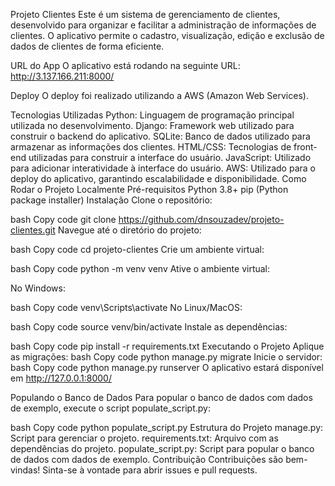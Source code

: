 Projeto Clientes
Este é um sistema de gerenciamento de clientes, desenvolvido para organizar e facilitar a administração de informações de clientes. O aplicativo permite o cadastro, visualização, edição e exclusão de dados de clientes de forma eficiente.

URL do App
O aplicativo está rodando na seguinte URL: http://3.137.166.211:8000/

Deploy
O deploy foi realizado utilizando a AWS (Amazon Web Services).

Tecnologias Utilizadas
Python: Linguagem de programação principal utilizada no desenvolvimento.
Django: Framework web utilizado para construir o backend do aplicativo.
SQLite: Banco de dados utilizado para armazenar as informações dos clientes.
HTML/CSS: Tecnologias de front-end utilizadas para construir a interface do usuário.
JavaScript: Utilizado para adicionar interatividade à interface do usuário.
AWS: Utilizado para o deploy do aplicativo, garantindo escalabilidade e disponibilidade.
Como Rodar o Projeto Localmente
Pré-requisitos
Python 3.8+
pip (Python package installer)
Instalação
Clone o repositório:

bash
Copy code
git clone https://github.com/dnsouzadev/projeto-clientes.git
Navegue até o diretório do projeto:

bash
Copy code
cd projeto-clientes
Crie um ambiente virtual:

bash
Copy code
python -m venv venv
Ative o ambiente virtual:

No Windows:

bash
Copy code
venv\Scripts\activate
No Linux/MacOS:

bash
Copy code
source venv/bin/activate
Instale as dependências:

bash
Copy code
pip install -r requirements.txt
Executando o Projeto
Aplique as migrações:
bash
Copy code
python manage.py migrate
Inicie o servidor:
bash
Copy code
python manage.py runserver
O aplicativo estará disponível em http://127.0.0.1:8000/

Populando o Banco de Dados
Para popular o banco de dados com dados de exemplo, execute o script populate_script.py:

bash
Copy code
python populate_script.py
Estrutura do Projeto
manage.py: Script para gerenciar o projeto.
requirements.txt: Arquivo com as dependências do projeto.
populate_script.py: Script para popular o banco de dados com dados de exemplo.
Contribuição
Contribuições são bem-vindas! Sinta-se à vontade para abrir issues e pull requests.

